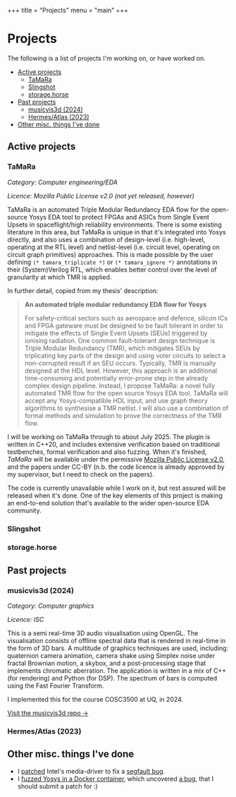 +++
title = "Projects"
menu = "main"
+++

# Projects

The following is a list of projects I'm working on, or have worked on.

<!-- mtoc-start -->

* [Active projects](#active-projects)
  * [TaMaRa](#tamara)
  * [Slingshot](#slingshot)
  * [storage.horse](#storagehorse)
* [Past projects](#past-projects)
  * [musicvis3d (2024)](#musicvis3d-2024)
  * [Hermes/Atlas (2023)](#hermesatlas-2023)
* [Other misc. things I've done](#other-misc-things-ive-done)

<!-- mtoc-end -->

## Active projects
### TaMaRa
_Category: Computer engineering/EDA_

_Licence: Mozilla Public License v2.0 (not yet released, however)_

TaMaRa is an automated Triple Modular Redundancy EDA flow for the open-source Yosys EDA tool to protect FPGAs
and ASICs from Single Event Upsets in spaceflight/high reliability environments. There is some existing
literature in this area, but TaMaRa is unique in that it's integrated into Yosys directly, and also uses a
combination of design-level (i.e. high-level, operating at the RTL level) and netlist-level (i.e. circuit
level, operating on circuit graph primitives) approaches. This is made possible by the user defining
`(* tamara_triplicate *)` or `(* tamara_ignore *)` annotations in their (System)Verilog RTL, which enables
better control over the level of granularity at which TMR is applied.

In further detail, copied from my thesis' description:

> **An automated triple modular redundancy EDA flow for Yosys**
>
> For safety-critical sectors such as aerospace and defence, silicon ICs and FPGA gateware must be designed to
> be fault tolerant in order to mitigate the effects of Single Event Upsets (SEUs) triggered by ionising
> radiation. One common fault-tolerant design technique is Triple Modular Redundancy (TMR), which mitigates
> SEUs by triplicating key parts of the design and using voter circuits to select a non-corrupted result if an
> SEU occurs. Typically, TMR is manually designed at the HDL level. However, this approach is an additional
> time-consuming and potentially error-prone step in the already complex design pipeline. Instead, I propose
> TaMaRa: a novel fully automated TMR flow for the open source Yosys EDA tool. TaMaRa will accept any
> Yosys-compatible HDL input, and use graph theory algorithms to synthesise a TMR netlist. I will also use a
> combination of formal methods and simulation to prove the correctness of the TMR flow.

I will be working on TaMaRa through to about July 2025. The plugin is written in C++20, and includes extensive
verification based on traditional testbenches, formal verification and also fuzzing. When it's finished,
_TaMaRa_ will be available under the permissive [Mozilla Public License
v2.0](https://www.mozilla.org/en-US/MPL/2.0/FAQ/), and the papers under CC-BY (n.b. the code licence is
already approved by my supervisor, but I need to check on the papers).

The code is currently unavailable while I work on it, but rest assured will be released when it's done. One of
the key elements of this project is making an end-to-end solution that's available to the wider open-source
EDA community.

### Slingshot

### storage.horse

## Past projects
### musicvis3d (2024)
_Category: Computer graphics_

_Licence: ISC_

This is a semi real-time 3D audio visualisation using OpenGL. The visualisation consists of offline spectral
data that is rendered in real-time in the form of 3D bars. A multitude of graphics techniques are used,
including: quaternion camera animation, camera shake using Simplex noise under fractal Brownian motion, a
skybox, and a post-processing stage that implements chromatic aberration. The application is written in a mix
of C++ (for rendering) and Python (for DSP). The spectrum of bars is computed using the Fast Fourier
Transform.

I implemented this for the course COSC3500 at UQ, in 2024.

[Visit the musicvis3d repo &rarr;](https://github.com/mattyoung101/musicvis3d)

### Hermes/Atlas (2023)

## Other misc. things I've done
- I [patched](https://github.com/intel/media-driver/commit/454a82ee3f82bb274494b97f4892fb8f88fe33f3)
Intel's media-driver to fix a [segfault bug](https://github.com/intel/media-driver/issues/1859).
- I [fuzzed Yosys in a Docker container](https://github.com/mattyoung101/yosys_honggfuzz_docker), which
uncovered [a bug](https://github.com/YosysHQ/yosys/issues/4599), that I should submit a patch for :)
